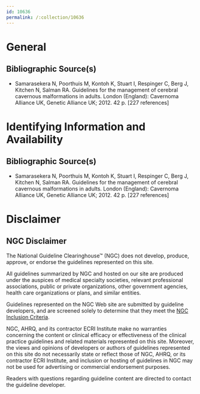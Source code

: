 ```yaml
---
id: 10636
permalink: /:collection/10636
---
```


# General

## Bibliographic Source(s)

- Samarasekera N, Poorthuis M, Kontoh K, Stuart I, Respinger C, Berg J, Kitchen N, Salman RA. Guidelines for the management of cerebral cavernous malformations in adults. London (England): Cavernoma Alliance UK, Genetic Alliance UK; 2012. 42 p. [227 references]

# Identifying Information and Availability

## Bibliographic Source(s)

- Samarasekera N, Poorthuis M, Kontoh K, Stuart I, Respinger C, Berg J, Kitchen N, Salman RA. Guidelines for the management of cerebral cavernous malformations in adults. London (England): Cavernoma Alliance UK, Genetic Alliance UK; 2012. 42 p. [227 references]

# Disclaimer

## NGC Disclaimer

The National Guideline Clearinghouse™ (NGC) does not develop, produce, approve, or endorse the guidelines represented on this site.

All guidelines summarized by NGC and hosted on our site are produced under the auspices of medical specialty societies, relevant professional associations, public or private organizations, other government agencies, health care organizations or plans, and similar entities.

Guidelines represented on the NGC Web site are submitted by guideline developers, and are screened solely to determine that they meet the [NGC Inclusion Criteria](/help-and-about/summaries/inclusion-criteria).

NGC, AHRQ, and its contractor ECRI Institute make no warranties concerning the content or clinical efficacy or effectiveness of the clinical practice guidelines and related materials represented on this site. Moreover, the views and opinions of developers or authors of guidelines represented on this site do not necessarily state or reflect those of NGC, AHRQ, or its contractor ECRI Institute, and inclusion or hosting of guidelines in NGC may not be used for advertising or commercial endorsement purposes.

Readers with questions regarding guideline content are directed to contact the guideline developer.

